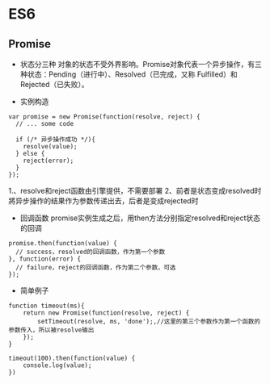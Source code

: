 # ES6
## Promise
* 状态分三种
对象的状态不受外界影响。Promise对象代表一个异步操作，有三种状态：Pending（进行中）、Resolved（已完成，又称 Fulfilled）和Rejected（已失败）。

* 实例构造
```
var promise = new Promise(function(resolve, reject) {
  // ... some code

  if (/* 异步操作成功 */){
    resolve(value);
  } else {
    reject(error);
  }
});
```

1.、resolve和reject函数由引擎提供，不需要部署
2、前者是状态变成resolved时將异步操作的结果作为参数传递出去，后者是变成rejected时

* 回调函数
promise实例生成之后，用then方法分别指定resolved和reject状态的回调
```
promise.then(function(value) {
  // success，resolved的回调函数，作为第一个参数
}, function(error) {
  // failure，reject的回调函数，作为第二个参数，可选
});
```

* 简单例子
```
function timeout(ms){
	return new Promise(function(resolve, reject) {
		setTimeout(resolve, ms, 'done');,//这里的第三个参数作为第一个函数的参数传入，所以被resolve输出
	});
}

timeout(100).then(function(value) {
	console.log(value);
})
```